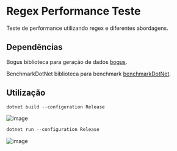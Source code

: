 # Regex Performance Teste

Teste de performance utilizando regex e diferentes abordagens.

## Dependências

Bogus biblioteca para geração de dados [bogus](https://github.com/bchavez/Bogus).

BenchmarkDotNet biblioteca para benchmark [benchmarkDotNet](https://github.com/dotnet/BenchmarkDotNet).

## Utilização

```powershell
dotnet build --configuration Release
```

![image](https://user-images.githubusercontent.com/18268067/136830995-3c65e700-0bb8-4a73-ba24-cdaf4081e568.png)

```powershell
dotnet run --configuration Release
```

![image](https://user-images.githubusercontent.com/18268067/136831404-532bfe24-83b3-4b7e-a6f9-9cfced0b2ac1.png)
